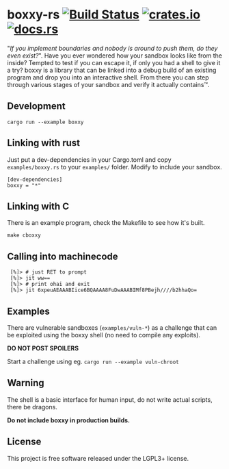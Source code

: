 # boxxy-rs [![Build Status][travis-img]][travis] [![crates.io][crates-img]][crates] [![docs.rs][docs-img]][docs]

[travis-img]:   https://travis-ci.org/kpcyrd/boxxy-rs.svg?branch=master
[travis]:       https://travis-ci.org/kpcyrd/boxxy-rs
[crates-img]:   https://img.shields.io/crates/v/boxxy.svg
[crates]:       https://crates.io/crates/boxxy
[docs-img]:     https://docs.rs/boxxy/badge.svg
[docs]:         https://docs.rs/boxxy

"_If you implement boundaries and nobody is around to push them, do they even
exist?_". Have you ever wondered how your sandbox looks like from the inside?
Tempted to test if you can escape it, if only you had a shell to give it a try?
boxxy is a library that can be linked into a debug build of an existing program
and drop you into an interactive shell. From there you can step through various
stages of your sandbox and verify it actually contains™.

## Development

    cargo run --example boxxy

## Linking with rust

Just put a dev-dependencies in your Cargo.toml and copy `examples/boxxy.rs` to
your `examples/` folder. Modify to include your sandbox.

    [dev-dependencies]
    boxxy = "*"

## Linking with C

There is an example program, check the Makefile to see how it's built.

    make cboxxy

## Calling into machinecode

     [%]> # just RET to prompt
     [%]> jit ww==
     [%]> # print ohai and exit
     [%]> jit 6xpeuAEAAABIice6BQAAAA8FuDwAAABIMf8PBejh////b2hhaQo=

## Examples

There are vulnerable sandboxes (`examples/vuln-*`) as a challenge that can be
exploited using the boxxy shell (no need to compile any exploits).

**DO NOT POST SPOILERS**

Start a challenge using eg. `cargo run --example vuln-chroot`

## Warning

The shell is a basic interface for human input, do not write actual scripts,
there be dragons.

**Do not include boxxy in production builds.**

## License

This project is free software released under the LGPL3+ license.

